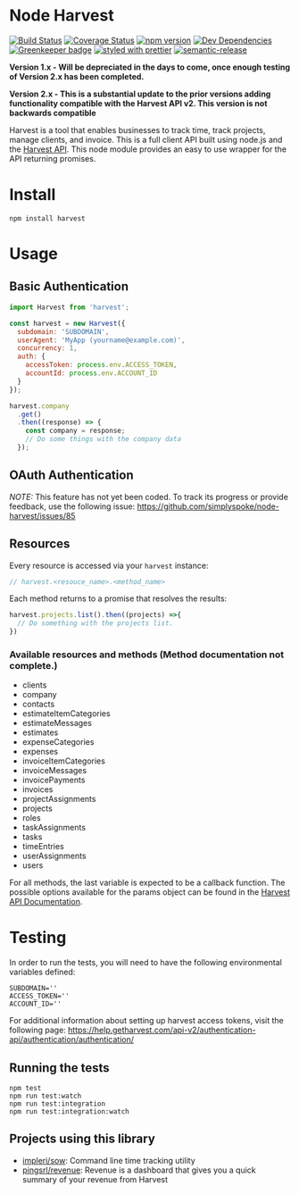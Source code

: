 # Node Harvest

[![Build Status](https://travis-ci.org/simplyspoke/node-harvest.svg?branch=master)](https://travis-ci.org/simplyspoke/node-harvest)
[![Coverage Status](https://coveralls.io/repos/github/simplyspoke/node-harvest/badge.svg)](https://coveralls.io/github/simplyspoke/node-harvest)
[![npm version](https://badge.fury.io/js/harvest.svg)](http://badge.fury.io/js/harvest)
[![Dev Dependencies](https://david-dm.org/simplyspoke/node-harvest/dev-status.svg)](https://david-dm.org/simplyspoke/node-harvest?type=dev)
[![Greenkeeper badge](https://badges.greenkeeper.io/simplyspoke/node-harvest.svg)](https://greenkeeper.io/)
[![styled with prettier](https://img.shields.io/badge/styled_with-prettier-ff69b4.svg)](https://github.com/prettier/prettier)
[![semantic-release](https://img.shields.io/badge/%20%20%F0%9F%93%A6%F0%9F%9A%80-semantic--release-e10079.svg)](https://github.com/semantic-release/semantic-release)

**Version 1.x - Will be depreciated in the days to come, once enough testing of Version 2.x has been completed.**

**Version 2.x - This is a substantial update to the prior versions adding functionality compatible with the Harvest API v2. This version is not backwards compatible**

Harvest is a tool that enables businesses to track time, track projects, manage clients, and invoice. This is a full client API built using node.js and the [Harvest API](http://help.getharvest.com/api/). This node module provides an easy to use wrapper for the API returning promises.

# Install

`npm install harvest`

# Usage

## Basic Authentication

```js
import Harvest from 'harvest';

const harvest = new Harvest({
  subdomain: 'SUBDOMAIN',
  userAgent: 'MyApp (yourname@example.com)',
  concurrency: 1,
  auth: {
    accessToken: process.env.ACCESS_TOKEN,
    accountId: process.env.ACCOUNT_ID
  }
});

harvest.company
  .get()
  .then((response) => {
    const company = response;
    // Do some things with the company data
  });
```

## OAuth Authentication

*NOTE:* This feature has not yet been coded. To track its progress or provide feedback, use the following issue: https://github.com/simplyspoke/node-harvest/issues/85

## Resources

Every resource is accessed via your `harvest` instance:

```js
// harvest.<resouce_name>.<method_name>
```

Each method returns to a promise that resolves the results:

```js
harvest.projects.list().then((projects) =>{
  // Do something with the projects list.
})
```

### Available resources and methods (Method documentation not complete.)

- clients
- company
- contacts
- estimateItemCategories
- estimateMessages
- estimates
- expenseCategories
- expenses
- invoiceItemCategories
- invoiceMessages
- invoicePayments
- invoices
- projectAssignments
- projects
- roles
- taskAssignments
- tasks
- timeEntries
- userAssignments
- users

For all methods, the last variable is expected to be a callback function. The possible options available for the params object can be found in the [Harvest API Documentation](http://help.getharvest.com/api/).

# Testing

In order to run the tests, you will need to have the following environmental variables defined:

```
SUBDOMAIN=''
ACCESS_TOKEN=''
ACCOUNT_ID=''
```

For additional information about setting up harvest access tokens, visit the following page: https://help.getharvest.com/api-v2/authentication-api/authentication/authentication/

## Running the tests

    npm test
    npm run test:watch
    npm run test:integration
    npm run test:integration:watch

## Projects using this library

- [impleri/sow](https://github.com/impleri/sow): Command line time tracking utility
- [pingsrl/revenue](https://github.com/pingsrl/revenue): Revenue is a dashboard that gives you a quick summary of your revenue from Harvest
